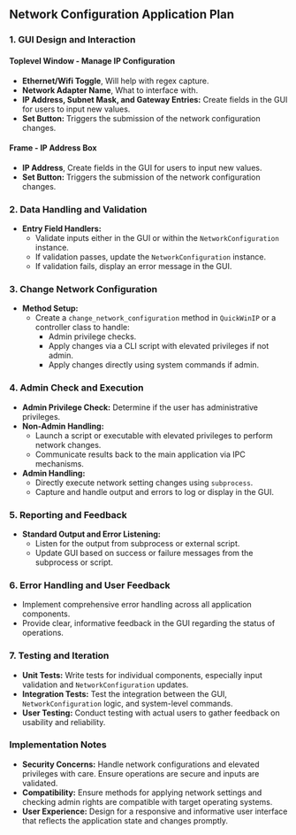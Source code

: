 ## Network Configuration Application Plan

### 1. **GUI Design and Interaction**
#### Toplevel Window - Manage IP Configuration
- **Ethernet/Wifi Toggle**, Will help with regex capture.
- **Network Adapter Name**, What to interface with.
- **IP Address, Subnet Mask, and Gateway Entries:** Create fields in the GUI for users to input new values.
- **Set Button:** Triggers the submission of the network configuration changes.

#### Frame - IP Address Box
- **IP Address**, Create fields in the GUI for users to input new values.
- **Set Button:** Triggers the submission of the network configuration changes.

### 2. **Data Handling and Validation**
- **Entry Field Handlers:** 
  - Validate inputs either in the GUI or within the `NetworkConfiguration` instance.
  - If validation passes, update the `NetworkConfiguration` instance.
  - If validation fails, display an error message in the GUI.

### 3. **Change Network Configuration**
- **Method Setup:** 
  - Create a `change_network_configuration` method in `QuickWinIP` or a controller class to handle:
    - Admin privilege checks.
    - Apply changes via a CLI script with elevated privileges if not admin.
    - Apply changes directly using system commands if admin.

### 4. **Admin Check and Execution**
- **Admin Privilege Check:** Determine if the user has administrative privileges.
- **Non-Admin Handling:**
  - Launch a script or executable with elevated privileges to perform network changes.
  - Communicate results back to the main application via IPC mechanisms.
- **Admin Handling:**
  - Directly execute network setting changes using `subprocess`.
  - Capture and handle output and errors to log or display in the GUI.

### 5. **Reporting and Feedback**
- **Standard Output and Error Listening:**
  - Listen for the output from subprocess or external script.
  - Update GUI based on success or failure messages from the subprocess or script.

### 6. **Error Handling and User Feedback**
- Implement comprehensive error handling across all application components.
- Provide clear, informative feedback in the GUI regarding the status of operations.

### 7. **Testing and Iteration**
- **Unit Tests:** Write tests for individual components, especially input validation and `NetworkConfiguration` updates.
- **Integration Tests:** Test the integration between the GUI, `NetworkConfiguration` logic, and system-level commands.
- **User Testing:** Conduct testing with actual users to gather feedback on usability and reliability.

### Implementation Notes
- **Security Concerns:** Handle network configurations and elevated privileges with care. Ensure operations are secure and inputs are validated.
- **Compatibility:** Ensure methods for applying network settings and checking admin rights are compatible with target operating systems.
- **User Experience:** Design for a responsive and informative user interface that reflects the application state and changes promptly.
